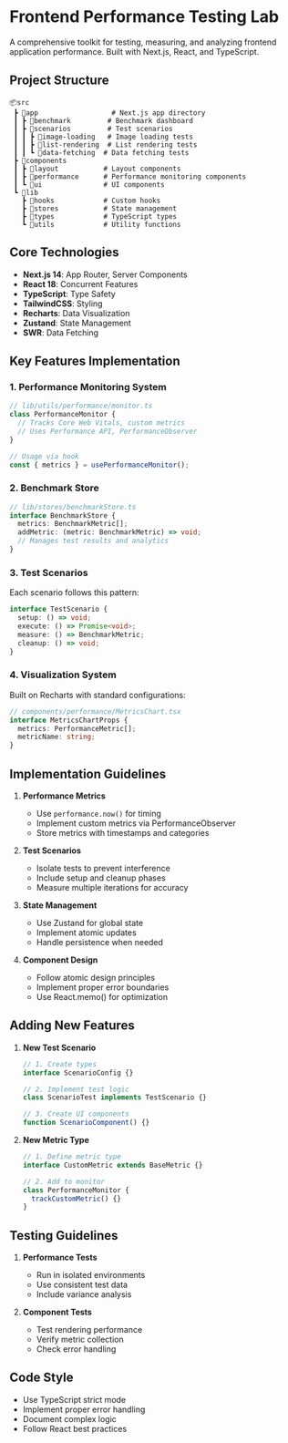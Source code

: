 # Frontend Performance Testing Lab

A comprehensive toolkit for testing, measuring, and analyzing frontend application performance. Built with Next.js, React, and TypeScript.

## Project Structure

```
📦src
 ┣ 📂app                  # Next.js app directory
 ┃ ┣ 📂benchmark         # Benchmark dashboard
 ┃ ┣ 📂scenarios         # Test scenarios
 ┃ ┃ ┣ 📂image-loading   # Image loading tests
 ┃ ┃ ┣ 📂list-rendering  # List rendering tests
 ┃ ┃ ┗ 📂data-fetching  # Data fetching tests
 ┣ 📂components
 ┃ ┣ 📂layout           # Layout components
 ┃ ┣ 📂performance      # Performance monitoring components
 ┃ ┗ 📂ui               # UI components
 ┗ 📂lib
   ┣ 📂hooks            # Custom hooks
   ┣ 📂stores           # State management
   ┣ 📂types            # TypeScript types
   ┗ 📂utils            # Utility functions
```

## Core Technologies

- **Next.js 14**: App Router, Server Components
- **React 18**: Concurrent Features
- **TypeScript**: Type Safety
- **TailwindCSS**: Styling
- **Recharts**: Data Visualization
- **Zustand**: State Management
- **SWR**: Data Fetching

## Key Features Implementation

### 1. Performance Monitoring System

```typescript
// lib/utils/performance/monitor.ts
class PerformanceMonitor {
  // Tracks Core Web Vitals, custom metrics
  // Uses Performance API, PerformanceObserver
}

// Usage via hook
const { metrics } = usePerformanceMonitor();
```

### 2. Benchmark Store

```typescript
// lib/stores/benchmarkStore.ts
interface BenchmarkStore {
  metrics: BenchmarkMetric[];
  addMetric: (metric: BenchmarkMetric) => void;
  // Manages test results and analytics
}
```

### 3. Test Scenarios

Each scenario follows this pattern:

```typescript
interface TestScenario {
  setup: () => void;
  execute: () => Promise<void>;
  measure: () => BenchmarkMetric;
  cleanup: () => void;
}
```

### 4. Visualization System

Built on Recharts with standard configurations:

```typescript
// components/performance/MetricsChart.tsx
interface MetricsChartProps {
  metrics: PerformanceMetric[];
  metricName: string;
}
```

## Implementation Guidelines

1. **Performance Metrics**

   - Use `performance.now()` for timing
   - Implement custom metrics via PerformanceObserver
   - Store metrics with timestamps and categories

2. **Test Scenarios**

   - Isolate tests to prevent interference
   - Include setup and cleanup phases
   - Measure multiple iterations for accuracy

3. **State Management**

   - Use Zustand for global state
   - Implement atomic updates
   - Handle persistence when needed

4. **Component Design**
   - Follow atomic design principles
   - Implement proper error boundaries
   - Use React.memo() for optimization

## Adding New Features

1. **New Test Scenario**

   ```typescript
   // 1. Create types
   interface ScenarioConfig {}

   // 2. Implement test logic
   class ScenarioTest implements TestScenario {}

   // 3. Create UI components
   function ScenarioComponent() {}
   ```

2. **New Metric Type**

   ```typescript
   // 1. Define metric type
   interface CustomMetric extends BaseMetric {}

   // 2. Add to monitor
   class PerformanceMonitor {
     trackCustomMetric() {}
   }
   ```

## Testing Guidelines

1. **Performance Tests**

   - Run in isolated environments
   - Use consistent test data
   - Include variance analysis

2. **Component Tests**
   - Test rendering performance
   - Verify metric collection
   - Check error handling

## Code Style

- Use TypeScript strict mode
- Implement proper error handling
- Document complex logic
- Follow React best practices
